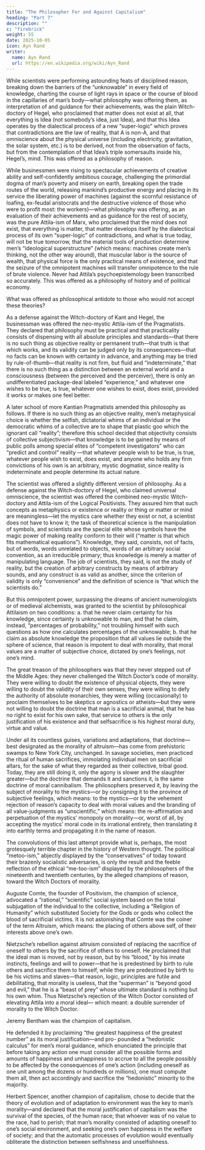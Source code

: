 ```yaml
---
title: "The Philosopher For and Against Capitalism"
heading: "Part 7"
description: ""
c: "firebrick"
weight: 55
date: 2025-10-05
icon: Ayn Rand
writer:
  name: Ayn Rand
  url: https://en.wikipedia.org/wiki/Ayn_Rand
---
```




While scientists were performing astounding feats of disciplined reason,
breaking down the barriers of the “unknowable” in every field of knowledge,
charting the course of light rays in space or the course of blood in the capillaries
of man’s body—what philosophy was offering them, as interpretation of and
guidance for their achievements, was the plain Witch-doctory of Hegel, who
proclaimed that matter does not exist at all, that everything is Idea (not
somebody’s idea, just Idea), and that this Idea operates by the dialectical process
of a new “super-logic” which proves that contradictions are the law of reality,
that A is non-A, and that omniscience about the physical universe (including
electricity, gravitation, the solar system, etc.) is to be derived, not from the
observation of facts, but from the contemplation of that Idea’s triple somersaults
inside his, Hegel’s, mind. This was offered as a philosophy of reason.

While businessmen were rising to spectacular achievements of creative ability
and self-confidently ambitious courage, challenging the primordial dogma of
man’s poverty and misery on earth, breaking open the trade routes of the world,
releasing mankind’s productive energy and placing in its service the liberating
power of machines (against the scornful resistance of loafing, ex-feudal
aristocrats and the destructive violence of those who were to profit most: the
workers)—what philosophy was offering, as an evaluation of their achievements
and as guidance for the rest of society, was the pure Attila-ism of Marx, who
proclaimed that the mind does not exist, that everything is matter, that matter
develops itself by the dialectical process of its own “super-logic” of
contradictions, and what is true today, will not be true tomorrow, that the
material tools of production determine men’s “ideological superstructure”
(which means: machines create men’s thinking, not the other way around), that
muscular labor is the source of wealth, that physical force is the only practical
means of existence, and that the seizure of the omnipotent machines will transfer
omnipotence to the rule of brute violence. Never had Attila’s psychoepistemology been transcribed so accurately. This was offered as a philosophy of
history and of political economy.

What was offered as philosophical antidote to those who would not accept
these theories?

As a defense against the Witch-doctory of Kant and Hegel, the businessman
was offered the neo-mystic Attila-ism of the Pragmatists. They declared that
philosophy must be practical and that practicality consists of dispensing with all
absolute principles and standards—that there is no such thing as objective reality
or permanent truth—that truth is that which works, and its validity can be judged
only by its consequences—that no facts can be known with certainty in advance,
and anything may be tried by rule-of-thumb—that reality is not firm, but fluid
and “indeterminate,” that there is no such thing as a distinction between an
external world and a consciousness (between the perceived and the perceiver),
there is only an undifferentiated package-deal labeled “experience,” and
whatever one wishes to be true, is true, whatever one wishes to exist, does exist,
provided it works or makes one feel better.

A later school of more Kantian Pragmatists amended this philosophy as
follows. If there is no such thing as an objective reality, men’s metaphysical
choice is whether the selfish, dictatorial whims of an individual or the
democratic whims of a collective are to shape that plastic goo which the ignorant
call “reality”; therefore this school decided that objectivity consists of collective
subjectivism—that knowledge is to be gained by means of public polls among
special elites of “competent investigators” who can “predict and control” reality
—that whatever people wish to be true, is true, whatever people wish to exist,
does exist, and anyone who holds any firm convictions of his own is an arbitrary,
mystic dogmatist, since reality is indeterminate and people determine its actual
nature.

The scientist was offered a slightly different version of philosophy. As a
defense against the Witch-doctory of Hegel, who claimed universal omniscience,
the scientist was offered the combined neo-mystic Witch-doctory and Attila-ism
of the Logical Positivists. They assured him that such concepts as metaphysics
or existence or reality or thing or matter or mind are meaningless—let the
mystics care whether they exist or not, a scientist does not have to know it; the
task of theoretical science is the manipulation of symbols, and scientists are the
special elite whose symbols have the magic power of making reality conform to
their will (“matter is that which fits mathematical equations”). Knowledge, they
said, consists, not of facts, but of words, words unrelated to objects, words of an
arbitrary social convention, as an irreducible primary; thus knowledge is merely
a matter of manipulating language. The job of scientists, they said, is not the
study of reality, but the creation of arbitrary constructs by means of arbitrary
sounds, and any construct is as valid as another, since the criterion of validity is
only “convenience” and the definition of science is “that which the scientists
do.” 

But this omnipotent power, surpassing the dreams of ancient numerologists
or of medieval alchemists, was granted to the scientist by philosophical Attilaism on two conditions: a. that he never claim certainty for his knowledge, since certainty is unknowable to man, and that he claim, instead, “percentages of
probability,” not troubling himself with such questions as how one calculates
percentages of the unknowable; b. that he claim as absolute knowledge the
proposition that all values lie outside the sphere of science, that reason is
impotent to deal with morality, that moral values are a matter of subjective
choice, dictated by one’s feelings, not one’s mind.

The great treason of the philosophers was that they never stepped out of the
Middle Ages: they never challenged the Witch Doctor’s code of morality. They
were willing to doubt the existence of physical objects, they were willing to
doubt the validity of their own senses, they were willing to defy the authority of
absolute monarchies, they were willing (occasionally) to proclaim themselves to
be skeptics or agnostics or atheists—but they were not willing to doubt the
doctrine that man is a sacrificial animal, that he has no right to exist for his own
sake, that service to others is the only justification of his existence and that selfsacrifice is his highest moral duty, virtue and value.

Under all its countless guises, variations and adaptations, that doctrine—best
designated as the morality of altruism—has come from prehistoric swamps to
New York City, unchanged. In savage societies, men practiced the ritual of
human sacrifices, immolating individual men on sacrificial altars, for the sake of
what they regarded as their collective, tribal good. Today, they are still doing it,
only the agony is slower and the slaughter greater—but the doctrine that
demands it and sanctions it, is the same doctrine of moral cannibalism.
The philosophers preserved it, by leaving the subject of morality to the
mystics—or by consigning it to the province of subjective feelings, which
means: to the mystics—or by the vehement rejection of reason’s capacity to deal
with moral values and the branding of all value-judgments as “unscientific,”
which means: the re-affirmation and perpetuation of the mystics’ monopoly on
morality—or, worst of all, by accepting the mystics’ moral code in its irrational
entirety, then translating it into earthly terms and propagating it in the name of reason.

The convolutions of this last attempt provide what is, perhaps, the most
grotesquely terrible chapter in the history of Western thought. The political “metoo-ism,” abjectly displayed by the “conservatives” of today toward their
brazenly socialistic adversaries, is only the result and the feeble reflection of the
ethical “me-too-ism” displayed by the philosophers of the nineteenth and
twentieth centuries, by the alleged champions of reason, toward the Witch
Doctors of morality.

Auguste Comte, the founder of Positivism, the champion of science,
advocated a “rational,” “scientific” social system based on the total subjugation
of the individual to the collective, including a “Religion of Humanity” which
substituted Society for the Gods or gods who collect the blood of sacrificial
victims. It is not astonishing that Comte was the coiner of the term Altruism,
which means: the placing of others above self, of their interests above one’s
own.

Nietzsche’s rebellion against altruism consisted of replacing the sacrifice of
oneself to others by the sacrifice of others to oneself. He proclaimed that the
ideal man is moved, not by reason, but by his “blood,” by his innate instincts,
feelings and will to power—that he is predestined by birth to rule others and
sacrifice them to himself, while they are predestined by birth to be his victims
and slaves—that reason, logic, principles are futile and debilitating, that morality
is useless, that the “superman” is “beyond good and evil,” that he is a “beast of
prey” whose ultimate standard is nothing but his own whim. Thus Nietzsche’s
rejection of the Witch Doctor consisted of elevating Attila into a moral ideal—
which meant: a double surrender of morality to the Witch Doctor.

Jeremy Bentham was the champion of capitalism.

He defended it by proclaiming “the greatest happiness of the greatest number” as its moral justification—and pro-
pounded a “hedonistic calculus” for men’s moral guidance, which enunciated the
principle that before taking any action one must consider all the possible forms
and amounts of happiness and unhappiness to accrue to all the people possibly to
be affected by the consequences of one’s action (including oneself as one unit
among the dozens or hundreds or millions), one must compute them all, then act
accordingly and sacrifice the “hedonistic” minority to the majority.

Herbert Spencer, another champion of capitalism, chose to decide that the
theory of evolution and of adaptation to environment was the key to man’s
morality—and declared that the moral justification of capitalism was the survival
of the species, of the human race; that whoever was of no value to the race, had
to perish; that man’s morality consisted of adapting oneself to one’s social
environment, and seeking one’s own happiness in the welfare of society; and that
the automatic processes of evolution would eventually obliterate the distinction
between selfishness and unselfishness.
